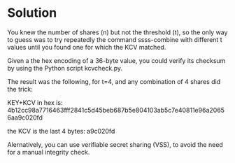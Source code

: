 # Solution

You knew the number of shares (n) but not the threshold (t), so the only
way to guess was to try repeatedly the command ssss-combine with
different t values until you found one for which the KCV matched.

Given a the hex encoding of a 36-byte value, you could verify its
checksum by using the Python script kcvcheck.py.

The result was the following, for t=4, and any combination of 4 shares
did the trick:

KEY+KCV in hex is:
4b12cc98a7716463fff2841c5d45beb687b5e804103ab5c7e40811e96a20656aa9c020fd

the KCV is the last 4 bytes:
a9c020fd

Alernatively, you can use verifiable secret sharing (VSS), to avoid the
need for a manual integrity check.
